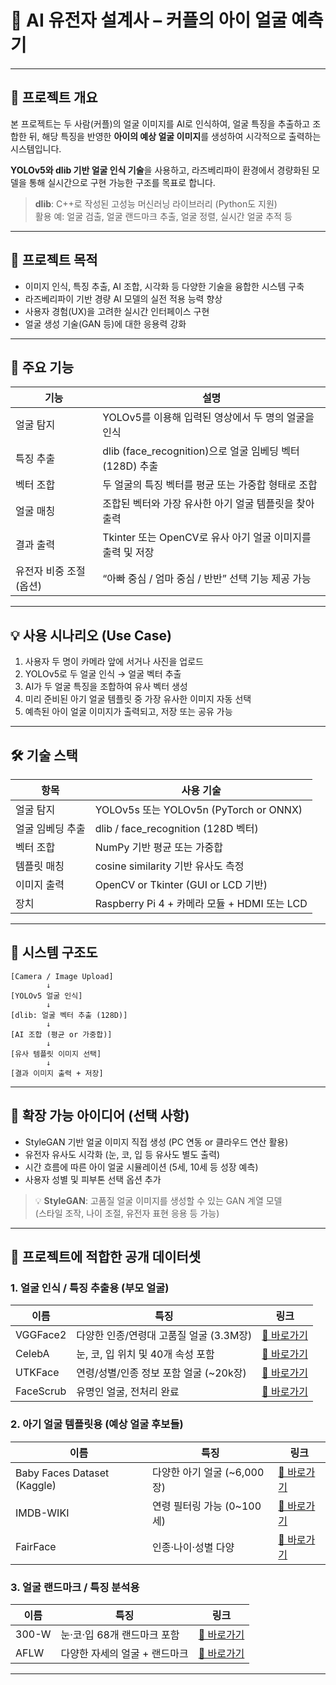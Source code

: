 
# 👶 AI 유전자 설계사 – 커플의 아이 얼굴 예측기

---

## 📌 프로젝트 개요

본 프로젝트는 두 사람(커플)의 얼굴 이미지를 AI로 인식하여, 얼굴 특징을 추출하고 조합한 뒤, 해당 특징을 반영한 **아이의 예상 얼굴 이미지**를 생성하여 시각적으로 출력하는 시스템입니다.

**YOLOv5와 dlib 기반 얼굴 인식 기술**을 사용하고, 라즈베리파이 환경에서 경량화된 모델을 통해 실시간으로 구현 가능한 구조를 목표로 합니다.

> **dlib**: C++로 작성된 고성능 머신러닝 라이브러리 (Python도 지원)  
> 활용 예: 얼굴 검출, 얼굴 랜드마크 추출, 얼굴 정렬, 실시간 얼굴 추적 등

---

## 🎯 프로젝트 목적

- 이미지 인식, 특징 추출, AI 조합, 시각화 등 다양한 기술을 융합한 시스템 구축
- 라즈베리파이 기반 경량 AI 모델의 실전 적용 능력 향상
- 사용자 경험(UX)을 고려한 실시간 인터페이스 구현
- 얼굴 생성 기술(GAN 등)에 대한 응용력 강화

---

## 🧩 주요 기능

| 기능 | 설명 |
|------|------|
| 얼굴 탐지 | YOLOv5를 이용해 입력된 영상에서 두 명의 얼굴을 인식 |
| 특징 추출 | dlib (face_recognition)으로 얼굴 임베딩 벡터(128D) 추출 |
| 벡터 조합 | 두 얼굴의 특징 벡터를 평균 또는 가중합 형태로 조합 |
| 얼굴 매칭 | 조합된 벡터와 가장 유사한 아기 얼굴 템플릿을 찾아 출력 |
| 결과 출력 | Tkinter 또는 OpenCV로 유사 아기 얼굴 이미지를 출력 및 저장 |
| 유전자 비중 조절 (옵션) | “아빠 중심 / 엄마 중심 / 반반” 선택 기능 제공 가능 |

---

## 💡 사용 시나리오 (Use Case)

1. 사용자 두 명이 카메라 앞에 서거나 사진을 업로드
2. YOLOv5로 두 얼굴 인식 → 얼굴 벡터 추출
3. AI가 두 얼굴 특징을 조합하여 유사 벡터 생성
4. 미리 준비된 아기 얼굴 템플릿 중 가장 유사한 이미지 자동 선택
5. 예측된 아이 얼굴 이미지가 출력되고, 저장 또는 공유 가능

---

## 🛠️ 기술 스택

| 항목 | 사용 기술 |
|------|-----------|
| 얼굴 탐지 | YOLOv5s 또는 YOLOv5n (PyTorch or ONNX) |
| 얼굴 임베딩 추출 | dlib / face_recognition (128D 벡터) |
| 벡터 조합 | NumPy 기반 평균 또는 가중합 |
| 템플릿 매칭 | cosine similarity 기반 유사도 측정 |
| 이미지 출력 | OpenCV or Tkinter (GUI or LCD 기반) |
| 장치 | Raspberry Pi 4 + 카메라 모듈 + HDMI 또는 LCD |

---

## 🧱 시스템 구조도

```
[Camera / Image Upload]
        ↓
[YOLOv5 얼굴 인식]
        ↓
[dlib: 얼굴 벡터 추출 (128D)]
        ↓
[AI 조합 (평균 or 가중합)]
        ↓
[유사 템플릿 이미지 선택]
        ↓
[결과 이미지 출력 + 저장]
```

---

## 🚀 확장 가능 아이디어 (선택 사항)

- StyleGAN 기반 얼굴 이미지 직접 생성 (PC 연동 or 클라우드 연산 활용)
- 유전자 유사도 시각화 (눈, 코, 입 등 유사도 별도 출력)
- 시간 흐름에 따른 아이 얼굴 시뮬레이션 (5세, 10세 등 성장 예측)
- 사용자 성별 및 피부톤 선택 옵션 추가

> 💡 **StyleGAN**: 고품질 얼굴 이미지를 생성할 수 있는 GAN 계열 모델  
> (스타일 조작, 나이 조절, 유전자 표현 응용 등 가능)

---

## 📂 프로젝트에 적합한 공개 데이터셋

### 1. 얼굴 인식 / 특징 추출용 (부모 얼굴)

| 이름 | 특징 | 링크 |
|------|------|------|
| VGGFace2 | 다양한 인종/연령대 고품질 얼굴 (3.3M장) | [🔗 바로가기](http://www.robots.ox.ac.uk/~vgg/data/vgg_face2/) |
| CelebA | 눈, 코, 입 위치 및 40개 속성 포함 | [🔗 바로가기](https://mmlab.ie.cuhk.edu.hk/projects/CelebA.html) |
| UTKFace | 연령/성별/인종 정보 포함 얼굴 (~20k장) | [🔗 바로가기](https://susanqq.github.io/UTKFace/) |
| FaceScrub | 유명인 얼굴, 전처리 완료 | [🔗 바로가기](https://github.com/fredknab/scrub-face) |

### 2. 아기 얼굴 템플릿용 (예상 얼굴 후보들)

| 이름 | 특징 | 링크 |
|------|------|------|
| Baby Faces Dataset (Kaggle) | 다양한 아기 얼굴 (~6,000장) | [🔗 바로가기](https://www.kaggle.com/datasets/andrewmvd/baby-faces) |
| IMDB-WIKI | 연령 필터링 가능 (0~100세) | [🔗 바로가기](https://data.vision.ee.ethz.ch/cvl/rrothe/imdb-wiki/) |
| FairFace | 인종·나이·성별 다양 | [🔗 바로가기](https://github.com/joojs/fairface) |

### 3. 얼굴 랜드마크 / 특징 분석용

| 이름 | 특징 | 링크 |
|------|------|------|
| 300-W | 눈·코·입 68개 랜드마크 포함 | [🔗 바로가기](https://ibug.doc.ic.ac.uk/resources/facial-point-annotations/) |
| AFLW | 다양한 자세의 얼굴 + 랜드마크 | [🔗 바로가기](https://www.tugraz.at/institute/icg/research/team-bischof/lrs/downloads/aflw/) |

---
